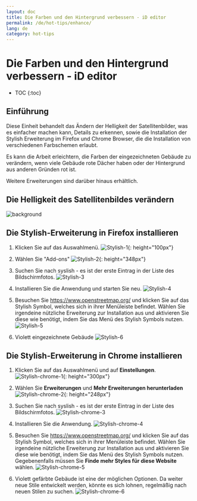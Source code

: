 ```yaml
---
layout: doc
title: Die Farben und den Hintergrund verbessern - iD editor
permalink: /de/hot-tips/enhance/
lang: de
category: hot-tips
---
```


Die Farben und den Hintergrund verbessern - iD editor
============

- TOC
{:toc}

Einführung
------------

Diese Einheit behandelt das Ändern der Helligkeit der Satellitenbilder, was es einfacher machen kann, Details zu erkennen, sowie die Installation der Stylish Erweiterung im Firefox und Chrome Browser, die die Installation von verschiedenen Farbschemen erlaubt.

Es kann die Arbeit erleichtern, die Farben der eingezeichneten Gebäude zu verändern, wenn viele Gebäude rote Dächer haben oder der Hintergrund aus anderen Gründen rot ist.

Weitere Erweiterungen sind darüber hinaus erhältlich.

Die Helligkeit des Satellitenbildes verändern
--------------------------------------------------

![background][]

Die Stylish-Erweiterung in Firefox installieren
-------------------------------------------

1. Klicken Sie auf das Auswahlmenü.
![Stylish-1]{: height="100px"}

2. Wählen Sie "Add-ons"
![Stylish-2]{: height="348px"}

3. Suchen Sie nach syslish - es ist der erste Eintrag in der Liste des Bildschirmfotos.
![Stylish-3][]

4. Installieren Sie die Anwendung und starten Sie neu.
![Stylish-4][]

5. Besuchen Sie <https://www.openstreetmap.org/> und klicken Sie  auf das Stylish Symbol, welches sich in ihrer Menüleiste befindet. Wählen Sie irgendeine nützliche Erweiterung zur Installation aus und aktivieren Sie diese wie benötigt, indem Sie das Menü des Stylish Symbols nutzen.
![Stylish-5][]

6. Violett eingezeichnete Gebäude
![Stylish-6][]


Die Stylish-Erweiterung in Chrome installieren
-------------------------------------------

1. Klicken Sie auf das Auswahlmenü und auf **Einstellungen**.
![Stylish-chrome-1]{: height="300px"}

2. Wählen Sie **Erweiterungen** und **Mehr Erweiterungen herunterladen**
![Stylish-chrome-2]{: height="248px"}

3. Suchen Sie nach syslish - es ist der erste Eintrag in der Liste des Bildschirmfotos.
![Stylish-chrome-3][]

4. Installieren Sie die Anwendung.
![Stylish-chrome-4][]

5. Besuchen Sie <https://www.openstreetmap.org/> und klicken Sie  auf das Stylish Symbol, welches sich in ihrer Menüleiste befindet. Wählen Sie irgendeine nützliche Erweiterung zur Installation aus und aktivieren Sie diese wie benötigt, indem Sie das Menü des Stylish Symbols nutzen. Gegebenenfalls müssen Sie **Finde mehr Styles für diese Website** wählen.
![Stylish-chrome-5][]

6. Violett gefärbte Gebäude ist eine der möglichen Optionen. Da weiter neue Stile entwickelt werden, könnte es sich lohnen, regelmäßig nach neuen Stilen zu suchen.
![Stylish-chrome-6][]



[background]:/images/hot-tips/background.gif
[Stylish-1]:/images/hot-tips/Stylish-1.png
[Stylish-2]:/images/hot-tips/Stylish-2.png
[Stylish-3]:/images/hot-tips/Stylish-3.png
[Stylish-4]:/images/hot-tips/Stylish-4.png
[Stylish-5]:/images/hot-tips/Stylish-5.png
[Stylish-6]:/images/hot-tips/HOT-purple-buildings.png
[Stylish-chrome-1]:/images/hot-tips/chrome_1-settings.png
[Stylish-chrome-2]:/images/hot-tips/chrome_2-extensions.png
[Stylish-chrome-3]:/images/hot-tips/chrome_3-stylish.png
[Stylish-chrome-4]:/images/hot-tips/chrome_4-stylish-add.png
[Stylish-chrome-5]:/images/hot-tips/chrome_5-more-styles.png
[Stylish-chrome-6]:/images/hot-tips/chrome_6-purple-stylish.png
